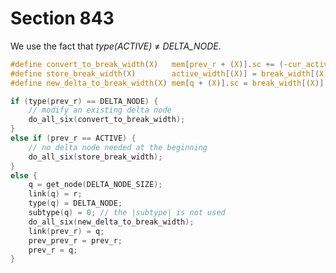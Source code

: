 # Section 843

We use the fact that *type(ACTIVE)* $\ne$ *DELTA_NODE*.

```c include/breaker.h
#define convert_to_break_width(X)   mem[prev_r + (X)].sc += (-cur_active_width[(X)] + break_width[(X)])
#define store_break_width(X)        active_width[(X)] = break_width[(X)]
#define new_delta_to_break_width(X) mem[q + (X)].sc = break_width[(X)] - cur_active_width[(X)]
```

```c << Insert a delta node to prepare for breaks at |cur_p| >>=
if (type(prev_r) == DELTA_NODE) {
    // modify an existing delta node
    do_all_six(convert_to_break_width);
}
else if (prev_r == ACTIVE) {
    // no delta node needed at the beginning
    do_all_six(store_break_width);
}
else {
    q = get_node(DELTA_NODE_SIZE);
    link(q) = r;
    type(q) = DELTA_NODE;
    subtype(q) = 0; // the |subtype| is not used
    do_all_six(new_delta_to_break_width);
    link(prev_r) = q;
    prev_prev_r = prev_r;
    prev_r = q;
}
```

